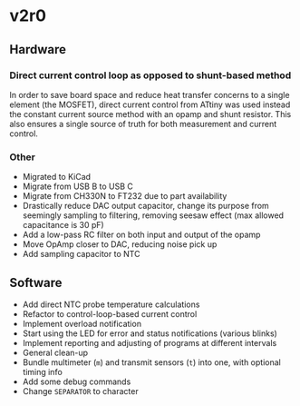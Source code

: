 # v2r0

## Hardware

### Direct current control loop as opposed to shunt-based method
In order to save board space and reduce heat transfer concerns to
a single element (the MOSFET), direct current control from ATtiny
was used instead the constant current source method with an opamp
and shunt resistor.
This also ensures a single source of truth for both measurement and
current control.

### Other
* Migrated to KiCad
* Migrate from USB B to USB C
* Migrate from CH330N to FT232 due to part availability
* Drastically reduce DAC output capacitor, change its purpose from seemingly sampling to filtering, removing seesaw effect (max allowed capacitance is 30 pF)
* Add a low-pass RC filter on both input and output of the opamp
* Move OpAmp closer to DAC, reducing noise pick up
* Add sampling capacitor to NTC

## Software
* Add direct NTC probe temperature calculations
* Refactor to control-loop-based current control
* Implement overload notification
* Start using the LED for error and status notifications (various blinks)
* Implement reporting and adjusting of programs at different intervals
* General clean-up
* Bundle multimeter (`m`) and transmit sensors (`t`) into one, with optional timing info
* Add some debug commands
* Change `SEPARATOR` to character
